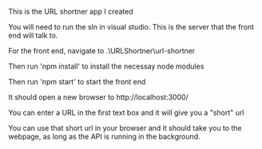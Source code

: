 This is the URL shortner app I created

You will need to run the sln in visual studio.
This is the server that the front end will talk to.

For the front end, navigate to .\URLShortner\url-shortner

Then run 'npm install' to install the necessay node modules

Then run 'npm start' to start the front end

It should open a new browser to http://localhost:3000/

You can enter a URL in the first text box and it will give you a "short" url

You can use that short url in your browser and it should take you to the webpage, as long as the API is running in the background.
